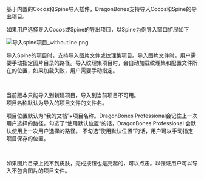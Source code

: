 <p><span style="font-size: 14px;">基于内置的Cocos和Spine导入插件，DragonBones支持导入Cocos和Spine的导出项目。<br/></span></p><p><span style="font-size: 14px;">如果用户选择导入Cocos或Spine的导出项目，以Spine为例导入窗口扩展如下</span></p><p><img alt="导入spine项目_withoutline.png" src="http://edn.egret.com/cn/data/upload/ueditor/20150928/5609101b90567.png" title="导入spine项目_withoutline.png"/></p><p><span style="font-size: 14px;"></span></p><p><span style="font-size: 14px;">导入Spine的项目时，支持导入图片文件或纹理集项目。导入图片文件时，用户需要手动指定图片目录的路径。导入纹理集项目时，会自动加载纹理集和配置文件所在的位置，如果加载失败，用户需要手动指定。</span></p><p><span style="font-size: 14px;"><br/></span></p><p><span style="font-size: 14px;">当前版本只能导入到新建项目，导入到当前项目不可用。</span><br/><span style="font-size: 14px;">项目名称默认为导入的项目文件的文件名。</span></p><p><span style="font-size: 14px;">项目位置默认为“我的文档”+项目名称。DragonBones 
Professional会记住上一次用户选择的路径，勾选了“使用默认位置”的话，DragonBones Professional 
会默认使用上一次用户选择的路径。 不勾选“使用默认位置“的话，用户可以手动指定项目保存的位置。<br/></span></p><p><br/></p><p><span style="font-size: 14px;">如果图片目录上找不到皮肤，完成按钮也是亮起的，可以点击。以保证用户可以导入不包含图片的项目文件。</span></p><p><span style="font-size: 14px;"></span><br/></p><p><br/></p>